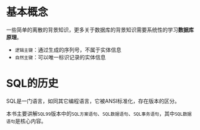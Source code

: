 # 基本概念

一些简单的离散的背景知识，更多关于数据库的背景知识需要系统性的学习**数据库原理**。

- `逻辑主键`：通过生成的序列号，不属于实体信息
- `自然主键`：可以唯一标识记录的实体信息

# SQL的历史

SQL是一门语言，如同其它编程语言，它被ANSI标准化，存在版本的区分。

本书主要讲解`SQL99`版本中的`SQL方案语句`、`SQL数据语句`、`SQL事务语句`，其中`SQL数据语句`是核心内容。
